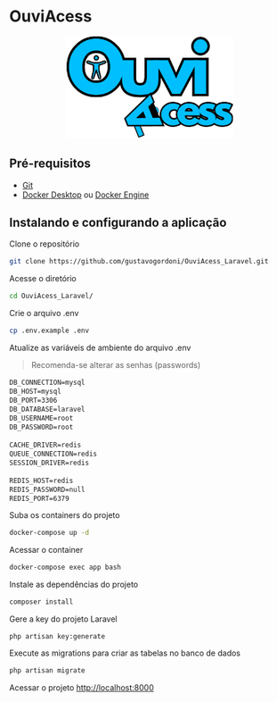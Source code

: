 
# OuviAcess

<div align="center"><img src="public/image/OuviAcess.png" width="300" /></div>

## Pré-requisitos
- [Git](https://git-scm.com/)
- [Docker Desktop](https://www.docker.com/products/docker-desktop/) ou [Docker Engine](https://docs.docker.com/engine/)

## Instalando e configurando a aplicação
Clone o repositório
```sh
git clone https://github.com/gustavogordoni/OuviAcess_Laravel.git
```


Acesse o diretório
```sh
cd OuviAcess_Laravel/
```


Crie o arquivo .env
```sh
cp .env.example .env
```


Atualize as variáveis de ambiente do arquivo .env 
> Recomenda-se alterar as senhas (passwords)
```dosini
DB_CONNECTION=mysql
DB_HOST=mysql
DB_PORT=3306
DB_DATABASE=laravel
DB_USERNAME=root
DB_PASSWORD=root

CACHE_DRIVER=redis
QUEUE_CONNECTION=redis
SESSION_DRIVER=redis

REDIS_HOST=redis
REDIS_PASSWORD=null
REDIS_PORT=6379
```


Suba os containers do projeto
```sh
docker-compose up -d
```


Acessar o container
```sh
docker-compose exec app bash
```


Instale as dependências do projeto
```sh
composer install
```


Gere a key do projeto Laravel
```sh
php artisan key:generate
```


Execute as migrations para criar as tabelas no banco de dados
```sh
php artisan migrate
```


Acessar o projeto
[http://localhost:8000](http://localhost:8000)
